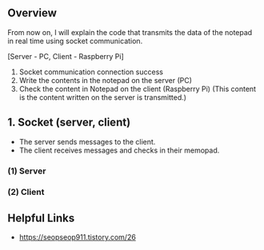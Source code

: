 ## Overview

From now on, I will explain the code that transmits the data of the notepad in real time using socket communication.

[Server - PC, Client - Raspberry Pi]

1. Socket communication connection success
2. Write the contents in the notepad on the server (PC)
3. Check the content in Notepad on the client (Raspberry Pi) (This content is the content written on the server is transmitted.)

## 1. Socket (server, client)

+ The server sends messages to the client.
+ The client receives messages and checks in their memopad.

### (1) Server


### (2) Client


## Helpful Links

* https://seopseop911.tistory.com/26
